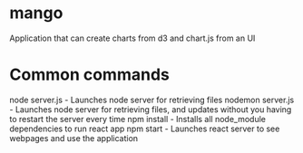 # mango

Application that can create charts from d3 and chart.js from an UI

# Common commands

node server.js - Launches node server for retrieving files
nodemon server.js - Launches node server for retrieving files, and updates without you having to restart the server every time
npm install - Installs all node_module dependencies to run react app
npm start - Launches react server to see webpages and use the application
